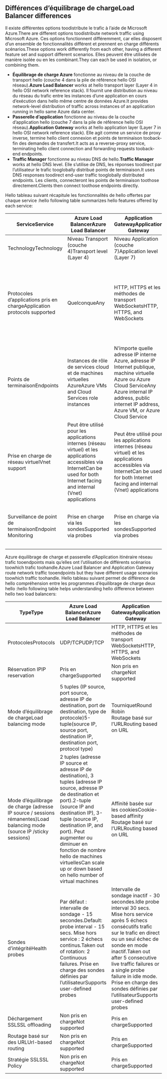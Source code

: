 ## <a name="load-balancer-differences"></a><span data-ttu-id="7e20d-101">Différences d’équilibrage de charge</span><span class="sxs-lookup"><span data-stu-id="7e20d-101">Load Balancer differences</span></span>

<span data-ttu-id="7e20d-102">Il existe différentes options toodistribute le trafic à l’aide de Microsoft Azure.</span><span class="sxs-lookup"><span data-stu-id="7e20d-102">There are different options toodistribute network traffic using Microsoft Azure.</span></span> <span data-ttu-id="7e20d-103">Ces options fonctionnent différemment, car elles disposent d’un ensemble de fonctionnalités différent et prennent en charge différents scénarios.</span><span class="sxs-lookup"><span data-stu-id="7e20d-103">These options work differently from each other, having a different feature set and support different scenarios.</span></span> <span data-ttu-id="7e20d-104">Elles peuvent être utilisées de manière isolée ou en les combinant.</span><span class="sxs-lookup"><span data-stu-id="7e20d-104">They can each be used in isolation, or combining them.</span></span>

* <span data-ttu-id="7e20d-105">**Équilibrage de charge Azure** fonctionne au niveau de la couche de transport hello (couche 4 dans la pile de référence hello OSI réseau).</span><span class="sxs-lookup"><span data-stu-id="7e20d-105">**Azure Load Balancer** works at hello transport layer (Layer 4 in hello OSI network reference stack).</span></span> <span data-ttu-id="7e20d-106">Il fournit une distribution au niveau du réseau du trafic entre les instances d’une application en cours d’exécution dans hello même centre de données Azure.</span><span class="sxs-lookup"><span data-stu-id="7e20d-106">It provides network-level distribution of traffic across instances of an application running in hello same Azure data center.</span></span>
* <span data-ttu-id="7e20d-107">**Passerelle d’application** fonctionne au niveau de la couche d’application hello (couche 7 dans la pile de référence hello OSI réseau).</span><span class="sxs-lookup"><span data-stu-id="7e20d-107">**Application Gateway** works at hello application layer (Layer 7 in hello OSI network reference stack).</span></span> <span data-ttu-id="7e20d-108">Elle agit comme un service de proxy inverse, termine hello client connexion et points de terminaison tooback-fin des demandes de transfert.</span><span class="sxs-lookup"><span data-stu-id="7e20d-108">It acts as a reverse-proxy service, terminating hello client connection and forwarding requests tooback-end endpoints.</span></span>
* <span data-ttu-id="7e20d-109">**Traffic Manager** fonctionne au niveau DNS de hello.</span><span class="sxs-lookup"><span data-stu-id="7e20d-109">**Traffic Manager** works at hello DNS level.</span></span>  <span data-ttu-id="7e20d-110">Elle s’utilise de DNS, les réponses toodirect par l’utilisateur le trafic tooglobally distribué points de terminaison.</span><span class="sxs-lookup"><span data-stu-id="7e20d-110">It uses DNS responses toodirect end-user traffic tooglobally distributed endpoints.</span></span> <span data-ttu-id="7e20d-111">Les clients, connecteront les points de terminaison toothose directement.</span><span class="sxs-lookup"><span data-stu-id="7e20d-111">Clients then connect toothose endpoints directly.</span></span>

<span data-ttu-id="7e20d-112">Hello tableau suivant récapitule les fonctionnalités de hello offertes par chaque service :</span><span class="sxs-lookup"><span data-stu-id="7e20d-112">hello following table summarizes hello features offered by each service:</span></span>

| <span data-ttu-id="7e20d-113">Service</span><span class="sxs-lookup"><span data-stu-id="7e20d-113">Service</span></span> | <span data-ttu-id="7e20d-114">Azure Load Balancer</span><span class="sxs-lookup"><span data-stu-id="7e20d-114">Azure Load Balancer</span></span> | <span data-ttu-id="7e20d-115">Application Gateway</span><span class="sxs-lookup"><span data-stu-id="7e20d-115">Application Gateway</span></span> | <span data-ttu-id="7e20d-116">Traffic Manager</span><span class="sxs-lookup"><span data-stu-id="7e20d-116">Traffic Manager</span></span> |
| --- | --- | --- | --- |
| <span data-ttu-id="7e20d-117">Technology</span><span class="sxs-lookup"><span data-stu-id="7e20d-117">Technology</span></span> |<span data-ttu-id="7e20d-118">Niveau Transport (couche 4)</span><span class="sxs-lookup"><span data-stu-id="7e20d-118">Transport level (Layer 4)</span></span> |<span data-ttu-id="7e20d-119">Niveau Application (couche 7)</span><span class="sxs-lookup"><span data-stu-id="7e20d-119">Application level (Layer 7)</span></span> |<span data-ttu-id="7e20d-120">Niveau DNS</span><span class="sxs-lookup"><span data-stu-id="7e20d-120">DNS level</span></span> |
| <span data-ttu-id="7e20d-121">Protocoles d’applications pris en charge</span><span class="sxs-lookup"><span data-stu-id="7e20d-121">Application protocols supported</span></span> |<span data-ttu-id="7e20d-122">Quelconque</span><span class="sxs-lookup"><span data-stu-id="7e20d-122">Any</span></span> |<span data-ttu-id="7e20d-123">HTTP, HTTPS et les méthodes de transport WebSockets</span><span class="sxs-lookup"><span data-stu-id="7e20d-123">HTTP, HTTPS, and WebSockets</span></span> |<span data-ttu-id="7e20d-124">N’importe quelle option (un point de terminaison HTTP est requis pour l’analyse du point de terminaison)</span><span class="sxs-lookup"><span data-stu-id="7e20d-124">Any (An HTTP endpoint is required for endpoint monitoring)</span></span> |
| <span data-ttu-id="7e20d-125">Points de terminaison</span><span class="sxs-lookup"><span data-stu-id="7e20d-125">Endpoints</span></span> |<span data-ttu-id="7e20d-126">Instances de rôle de services cloud et de machines virtuelles Azure</span><span class="sxs-lookup"><span data-stu-id="7e20d-126">Azure VMs and Cloud Services role instances</span></span> |<span data-ttu-id="7e20d-127">N’importe quelle adresse IP interne Azure, adresse IP Internet publique, machine virtuelle Azure ou Azure Cloud Service</span><span class="sxs-lookup"><span data-stu-id="7e20d-127">Any Azure internal IP address, public internet IP address, Azure VM, or Azure Cloud Service</span></span> |<span data-ttu-id="7e20d-128">Machines virtuelles Azure, Cloud Services, Azure Web Apps et points de terminaison externes</span><span class="sxs-lookup"><span data-stu-id="7e20d-128">Azure VMs, Cloud Services, Azure Web Apps, and external endpoints</span></span> |
| <span data-ttu-id="7e20d-129">Prise en charge de réseau virtuel</span><span class="sxs-lookup"><span data-stu-id="7e20d-129">Vnet support</span></span> |<span data-ttu-id="7e20d-130">Peut être utilisé pour les applications internes (réseau virtuel)  et les applications accessibles via Internet</span><span class="sxs-lookup"><span data-stu-id="7e20d-130">Can be used for both Internet facing and internal (Vnet) applications</span></span> |<span data-ttu-id="7e20d-131">Peut être utilisé pour les applications internes (réseau virtuel)  et les applications accessibles via Internet</span><span class="sxs-lookup"><span data-stu-id="7e20d-131">Can be used for both Internet facing and internal (Vnet) applications</span></span> |<span data-ttu-id="7e20d-132">Prend uniquement en charge les applications accessibles via Internet</span><span class="sxs-lookup"><span data-stu-id="7e20d-132">Only supports Internet-facing applications</span></span> |
| <span data-ttu-id="7e20d-133">Surveillance de point de terminaison</span><span class="sxs-lookup"><span data-stu-id="7e20d-133">Endpoint Monitoring</span></span> |<span data-ttu-id="7e20d-134">Prise en charge via les sondes</span><span class="sxs-lookup"><span data-stu-id="7e20d-134">Supported via probes</span></span> |<span data-ttu-id="7e20d-135">Prise en charge via les sondes</span><span class="sxs-lookup"><span data-stu-id="7e20d-135">Supported via probes</span></span> |<span data-ttu-id="7e20d-136">Prise en charge via HTTP/HTTPS GET</span><span class="sxs-lookup"><span data-stu-id="7e20d-136">Supported via HTTP/HTTPS GET</span></span> |

<span data-ttu-id="7e20d-137">Azure équilibrage de charge et passerelle d’Application itinéraire réseau trafic tooendpoints mais qu’elles ont l’utilisation de différents scénarios toowhich trafic toohandle.</span><span class="sxs-lookup"><span data-stu-id="7e20d-137">Azure Load Balancer and Application Gateway route network traffic tooendpoints but they have different usage scenarios toowhich traffic toohandle.</span></span> <span data-ttu-id="7e20d-138">Hello tableau suivant permet de différence de hello compréhension entre les programmes d’équilibrage de charge deux hello :</span><span class="sxs-lookup"><span data-stu-id="7e20d-138">hello following table helps understanding hello difference between hello two load balancers:</span></span>

| <span data-ttu-id="7e20d-139">Type</span><span class="sxs-lookup"><span data-stu-id="7e20d-139">Type</span></span> | <span data-ttu-id="7e20d-140">Azure Load Balancer</span><span class="sxs-lookup"><span data-stu-id="7e20d-140">Azure Load Balancer</span></span> | <span data-ttu-id="7e20d-141">Application Gateway</span><span class="sxs-lookup"><span data-stu-id="7e20d-141">Application Gateway</span></span> |
| --- | --- | --- |
| <span data-ttu-id="7e20d-142">Protocoles</span><span class="sxs-lookup"><span data-stu-id="7e20d-142">Protocols</span></span> |<span data-ttu-id="7e20d-143">UDP/TCP</span><span class="sxs-lookup"><span data-stu-id="7e20d-143">UDP/TCP</span></span> |<span data-ttu-id="7e20d-144">HTTP, HTTPS et les méthodes de transport WebSockets</span><span class="sxs-lookup"><span data-stu-id="7e20d-144">HTTP, HTTPS, and WebSockets</span></span> |
| <span data-ttu-id="7e20d-145">Réservation IP</span><span class="sxs-lookup"><span data-stu-id="7e20d-145">IP reservation</span></span> |<span data-ttu-id="7e20d-146">Pris en charge</span><span class="sxs-lookup"><span data-stu-id="7e20d-146">Supported</span></span> |<span data-ttu-id="7e20d-147">Non pris en charge</span><span class="sxs-lookup"><span data-stu-id="7e20d-147">Not supported</span></span> |
| <span data-ttu-id="7e20d-148">Mode d’équilibrage de charge</span><span class="sxs-lookup"><span data-stu-id="7e20d-148">Load balancing mode</span></span> |<span data-ttu-id="7e20d-149">5 tuples (IP source, port source, adresse IP de destination, port de destination, type de protocole)</span><span class="sxs-lookup"><span data-stu-id="7e20d-149">5-tuple(source IP, source port, destination IP, destination port, protocol type)</span></span> |<span data-ttu-id="7e20d-150">Tourniquet</span><span class="sxs-lookup"><span data-stu-id="7e20d-150">Round Robin</span></span><br><span data-ttu-id="7e20d-151">Routage basé sur l’URL</span><span class="sxs-lookup"><span data-stu-id="7e20d-151">Routing based on URL</span></span> |
| <span data-ttu-id="7e20d-152">Mode d’équilibrage de charge (adresse IP source / sessions rémanentes)</span><span class="sxs-lookup"><span data-stu-id="7e20d-152">Load balancing mode (source IP /sticky sessions)</span></span> |<span data-ttu-id="7e20d-153">2 tuples (adresse IP source et adresse IP de destination), 3 tuples (adresse IP source, adresse IP de destination et port).</span><span class="sxs-lookup"><span data-stu-id="7e20d-153">2-tuple (source IP and destination IP), 3-tuple (source IP, destination IP, and port).</span></span> <span data-ttu-id="7e20d-154">Peut augmenter ou diminuer en fonction de nombre hello de machines virtuelles</span><span class="sxs-lookup"><span data-stu-id="7e20d-154">Can scale up or down based on hello number of virtual machines</span></span> |<span data-ttu-id="7e20d-155">Affinité basée sur les cookies</span><span class="sxs-lookup"><span data-stu-id="7e20d-155">Cookie-based affinity</span></span><br><span data-ttu-id="7e20d-156">Routage basé sur l’URL</span><span class="sxs-lookup"><span data-stu-id="7e20d-156">Routing based on URL</span></span> |
| <span data-ttu-id="7e20d-157">Sondes d’intégrité</span><span class="sxs-lookup"><span data-stu-id="7e20d-157">Health probes</span></span> |<span data-ttu-id="7e20d-158">Par défaut : intervalle de sondage - 15 secondes.</span><span class="sxs-lookup"><span data-stu-id="7e20d-158">Default: probe interval - 15 secs.</span></span> <span data-ttu-id="7e20d-159">Mise hors service : 2 échecs continus.</span><span class="sxs-lookup"><span data-stu-id="7e20d-159">Taken out of rotation: 2 Continuous failures.</span></span> <span data-ttu-id="7e20d-160">Prise en charge des sondes définies par l’utilisateur</span><span class="sxs-lookup"><span data-stu-id="7e20d-160">Supports user-defined probes</span></span> |<span data-ttu-id="7e20d-161">Intervalle de sondage inactif - 30 secondes.</span><span class="sxs-lookup"><span data-stu-id="7e20d-161">Idle probe interval 30 secs.</span></span> <span data-ttu-id="7e20d-162">Mise hors service après 5 échecs consécutifs trafic sur le trafic en direct ou un seul échec de sonde en mode inactif.</span><span class="sxs-lookup"><span data-stu-id="7e20d-162">Taken out after 5 consecutive live traffic failures or a single probe failure in idle mode.</span></span> <span data-ttu-id="7e20d-163">Prise en charge des sondes définies par l’utilisateur</span><span class="sxs-lookup"><span data-stu-id="7e20d-163">Supports user-defined probes</span></span> |
| <span data-ttu-id="7e20d-164">Déchargement SSL</span><span class="sxs-lookup"><span data-stu-id="7e20d-164">SSL offloading</span></span> |<span data-ttu-id="7e20d-165">Non pris en charge</span><span class="sxs-lookup"><span data-stu-id="7e20d-165">Not supported</span></span> |<span data-ttu-id="7e20d-166">Pris en charge</span><span class="sxs-lookup"><span data-stu-id="7e20d-166">Supported</span></span> |
| <span data-ttu-id="7e20d-167">Routage basé sur des URL</span><span class="sxs-lookup"><span data-stu-id="7e20d-167">Url-based routing</span></span> | <span data-ttu-id="7e20d-168">Non pris en charge</span><span class="sxs-lookup"><span data-stu-id="7e20d-168">Not supported</span></span> | <span data-ttu-id="7e20d-169">Pris en charge</span><span class="sxs-lookup"><span data-stu-id="7e20d-169">Supported</span></span>|
| <span data-ttu-id="7e20d-170">Stratégie SSL</span><span class="sxs-lookup"><span data-stu-id="7e20d-170">SSL Policy</span></span> | <span data-ttu-id="7e20d-171">Non pris en charge</span><span class="sxs-lookup"><span data-stu-id="7e20d-171">Not supported</span></span> | <span data-ttu-id="7e20d-172">Pris en charge</span><span class="sxs-lookup"><span data-stu-id="7e20d-172">Supported</span></span>|
